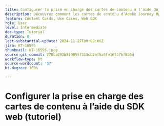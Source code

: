 ```yaml
---
title: Configurer la prise en charge des cartes de contenu à l’aide du SDK web (tutoriel)
description: Découvrez comment les cartes de contenu d’Adobe Journey Optimizer améliorent l’engagement avec du contenu personnalisé, en couvrant les avantages, l’implémentation, les cas d’utilisation et des conseils.
feature: Content Cards, Use Cases, Web SDK
role: User
level: Intermediate
doc-type: Tutorial
duration: 0
last-substantial-update: 2024-11-27T00:00:00Z
jira: KT-16595
thumbnail: KT-16595.jpeg
source-git-commit: 270ba292b519095f313cb2ef5a0fe16547bf8b5d
workflow-type: ht
source-wordcount: '37'
ht-degree: 100%

---
```



# Configurer la prise en charge des cartes de contenu à l’aide du SDK web (tutoriel)

